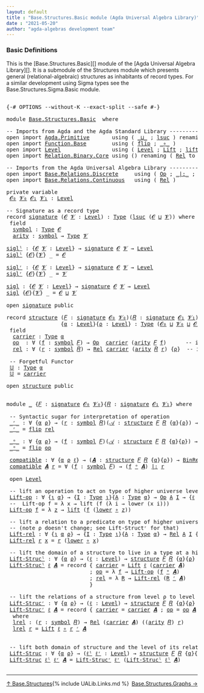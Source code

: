 ```yaml
---
layout: default
title : "Base.Structures.Basic module (Agda Universal Algebra Library)"
date : "2021-05-20"
author: "agda-algebras development team"
---
```


### <a id="basic-definitions">Basic Definitions</a>

This is the [Base.Structures.Basic][] module of the [Agda Universal Algebra Library][]. It is a submodule of the Structures module which presents general (relational-algebraic) structures as inhabitants of record types.  For a similar development using Sigma types see the Base.Structures.Sigma.Basic module.

<pre class="Agda">

<a id="536" class="Symbol">{-#</a> <a id="540" class="Keyword">OPTIONS</a> <a id="548" class="Pragma">--without-K</a> <a id="560" class="Pragma">--exact-split</a> <a id="574" class="Pragma">--safe</a> <a id="581" class="Symbol">#-}</a>

<a id="586" class="Keyword">module</a> <a id="593" href="Base.Structures.Basic.html" class="Module">Base.Structures.Basic</a>  <a id="616" class="Keyword">where</a>

<a id="623" class="Comment">-- Imports from Agda and the Agda Standard Library -----------------------------</a>
<a id="704" class="Keyword">open</a> <a id="709" class="Keyword">import</a> <a id="716" href="Agda.Primitive.html" class="Module">Agda.Primitive</a>       <a id="737" class="Keyword">using</a> <a id="743" class="Symbol">(</a> <a id="745" href="Agda.Primitive.html#810" class="Primitive Operator">_⊔_</a> <a id="749" class="Symbol">;</a> <a id="751" href="Agda.Primitive.html#780" class="Primitive">lsuc</a> <a id="756" class="Symbol">)</a> <a id="758" class="Keyword">renaming</a> <a id="767" class="Symbol">(</a> <a id="769" href="Agda.Primitive.html#326" class="Primitive">Set</a> <a id="773" class="Symbol">to</a> <a id="776" class="Primitive">Type</a> <a id="781" class="Symbol">)</a>
<a id="783" class="Keyword">open</a> <a id="788" class="Keyword">import</a> <a id="795" href="Function.Base.html" class="Module">Function.Base</a>        <a id="816" class="Keyword">using</a> <a id="822" class="Symbol">(</a> <a id="824" href="Function.Base.html#1554" class="Function">flip</a> <a id="829" class="Symbol">;</a> <a id="831" href="Function.Base.html#1031" class="Function Operator">_∘_</a> <a id="835" class="Symbol">)</a>
<a id="837" class="Keyword">open</a> <a id="842" class="Keyword">import</a> <a id="849" href="Level.html" class="Module">Level</a>                <a id="870" class="Keyword">using</a> <a id="876" class="Symbol">(</a> <a id="878" href="Agda.Primitive.html#597" class="Postulate">Level</a> <a id="884" class="Symbol">;</a> <a id="886" href="Level.html#400" class="Record">Lift</a> <a id="891" class="Symbol">;</a> <a id="893" href="Level.html#457" class="InductiveConstructor">lift</a> <a id="898" class="Symbol">;</a> <a id="900" href="Level.html#470" class="Field">lower</a> <a id="906" class="Symbol">)</a>
<a id="908" class="Keyword">open</a> <a id="913" class="Keyword">import</a> <a id="920" href="Relation.Binary.Core.html" class="Module">Relation.Binary.Core</a> <a id="941" class="Keyword">using</a> <a id="947" class="Symbol">()</a> <a id="950" class="Keyword">renaming</a> <a id="959" class="Symbol">(</a> <a id="961" href="Relation.Binary.Core.html#882" class="Function">Rel</a> <a id="965" class="Symbol">to</a> <a id="968" class="Function">BinRel</a> <a id="975" class="Symbol">)</a>

<a id="978" class="Comment">-- Imports from the Agda Universal Algebra Library -----------------------------</a>
<a id="1059" class="Keyword">open</a> <a id="1064" class="Keyword">import</a> <a id="1071" href="Base.Relations.Discrete.html" class="Module">Base.Relations.Discrete</a>     <a id="1099" class="Keyword">using</a> <a id="1105" class="Symbol">(</a> <a id="1107" href="Base.Relations.Discrete.html#6109" class="Function">Op</a> <a id="1110" class="Symbol">;</a> <a id="1112" href="Base.Relations.Discrete.html#7026" class="Function Operator">_|:_</a> <a id="1117" class="Symbol">;</a> <a id="1119" href="Base.Relations.Discrete.html#6852" class="Function Operator">_preserves_</a> <a id="1131" class="Symbol">)</a>
<a id="1133" class="Keyword">open</a> <a id="1138" class="Keyword">import</a> <a id="1145" href="Base.Relations.Continuous.html" class="Module">Base.Relations.Continuous</a>   <a id="1173" class="Keyword">using</a> <a id="1179" class="Symbol">(</a> <a id="1181" href="Base.Relations.Continuous.html#3942" class="Function">Rel</a> <a id="1185" class="Symbol">)</a>

<a id="1188" class="Keyword">private</a> <a id="1196" class="Keyword">variable</a>
 <a id="1206" href="Base.Structures.Basic.html#1206" class="Generalizable">𝓞₀</a> <a id="1209" href="Base.Structures.Basic.html#1209" class="Generalizable">𝓥₀</a> <a id="1212" href="Base.Structures.Basic.html#1212" class="Generalizable">𝓞₁</a> <a id="1215" href="Base.Structures.Basic.html#1215" class="Generalizable">𝓥₁</a> <a id="1218" class="Symbol">:</a> <a id="1220" href="Agda.Primitive.html#597" class="Postulate">Level</a>

<a id="1227" class="Comment">-- Signature as a record type</a>
<a id="1257" class="Keyword">record</a> <a id="signature"></a><a id="1264" href="Base.Structures.Basic.html#1264" class="Record">signature</a> <a id="1274" class="Symbol">(</a><a id="1275" href="Base.Structures.Basic.html#1275" class="Bound">𝓞</a> <a id="1277" href="Base.Structures.Basic.html#1277" class="Bound">𝓥</a> <a id="1279" class="Symbol">:</a> <a id="1281" href="Agda.Primitive.html#597" class="Postulate">Level</a><a id="1286" class="Symbol">)</a> <a id="1288" class="Symbol">:</a> <a id="1290" href="Base.Structures.Basic.html#776" class="Primitive">Type</a> <a id="1295" class="Symbol">(</a><a id="1296" href="Agda.Primitive.html#780" class="Primitive">lsuc</a> <a id="1301" class="Symbol">(</a><a id="1302" href="Base.Structures.Basic.html#1275" class="Bound">𝓞</a> <a id="1304" href="Agda.Primitive.html#810" class="Primitive Operator">⊔</a> <a id="1306" href="Base.Structures.Basic.html#1277" class="Bound">𝓥</a><a id="1307" class="Symbol">))</a> <a id="1310" class="Keyword">where</a>
 <a id="1317" class="Keyword">field</a>
  <a id="signature.symbol"></a><a id="1325" href="Base.Structures.Basic.html#1325" class="Field">symbol</a> <a id="1332" class="Symbol">:</a> <a id="1334" href="Base.Structures.Basic.html#776" class="Primitive">Type</a> <a id="1339" href="Base.Structures.Basic.html#1275" class="Bound">𝓞</a>
  <a id="signature.arity"></a><a id="1343" href="Base.Structures.Basic.html#1343" class="Field">arity</a> <a id="1349" class="Symbol">:</a> <a id="1351" href="Base.Structures.Basic.html#1325" class="Field">symbol</a> <a id="1358" class="Symbol">→</a> <a id="1360" href="Base.Structures.Basic.html#776" class="Primitive">Type</a> <a id="1365" href="Base.Structures.Basic.html#1277" class="Bound">𝓥</a>

<a id="siglˡ"></a><a id="1368" href="Base.Structures.Basic.html#1368" class="Function">siglˡ</a> <a id="1374" class="Symbol">:</a> <a id="1376" class="Symbol">{</a><a id="1377" href="Base.Structures.Basic.html#1377" class="Bound">𝓞</a> <a id="1379" href="Base.Structures.Basic.html#1379" class="Bound">𝓥</a> <a id="1381" class="Symbol">:</a> <a id="1383" href="Agda.Primitive.html#597" class="Postulate">Level</a><a id="1388" class="Symbol">}</a> <a id="1390" class="Symbol">→</a> <a id="1392" href="Base.Structures.Basic.html#1264" class="Record">signature</a> <a id="1402" href="Base.Structures.Basic.html#1377" class="Bound">𝓞</a> <a id="1404" href="Base.Structures.Basic.html#1379" class="Bound">𝓥</a> <a id="1406" class="Symbol">→</a> <a id="1408" href="Agda.Primitive.html#597" class="Postulate">Level</a>
<a id="1414" href="Base.Structures.Basic.html#1368" class="Function">siglˡ</a> <a id="1420" class="Symbol">{</a><a id="1421" href="Base.Structures.Basic.html#1421" class="Bound">𝓞</a><a id="1422" class="Symbol">}{</a><a id="1424" href="Base.Structures.Basic.html#1424" class="Bound">𝓥</a><a id="1425" class="Symbol">}</a> <a id="1427" class="Symbol">_</a> <a id="1429" class="Symbol">=</a> <a id="1431" href="Base.Structures.Basic.html#1421" class="Bound">𝓞</a>

<a id="siglʳ"></a><a id="1434" href="Base.Structures.Basic.html#1434" class="Function">siglʳ</a> <a id="1440" class="Symbol">:</a> <a id="1442" class="Symbol">{</a><a id="1443" href="Base.Structures.Basic.html#1443" class="Bound">𝓞</a> <a id="1445" href="Base.Structures.Basic.html#1445" class="Bound">𝓥</a> <a id="1447" class="Symbol">:</a> <a id="1449" href="Agda.Primitive.html#597" class="Postulate">Level</a><a id="1454" class="Symbol">}</a> <a id="1456" class="Symbol">→</a> <a id="1458" href="Base.Structures.Basic.html#1264" class="Record">signature</a> <a id="1468" href="Base.Structures.Basic.html#1443" class="Bound">𝓞</a> <a id="1470" href="Base.Structures.Basic.html#1445" class="Bound">𝓥</a> <a id="1472" class="Symbol">→</a> <a id="1474" href="Agda.Primitive.html#597" class="Postulate">Level</a>
<a id="1480" href="Base.Structures.Basic.html#1434" class="Function">siglʳ</a> <a id="1486" class="Symbol">{</a><a id="1487" href="Base.Structures.Basic.html#1487" class="Bound">𝓞</a><a id="1488" class="Symbol">}{</a><a id="1490" href="Base.Structures.Basic.html#1490" class="Bound">𝓥</a><a id="1491" class="Symbol">}</a> <a id="1493" class="Symbol">_</a> <a id="1495" class="Symbol">=</a> <a id="1497" href="Base.Structures.Basic.html#1490" class="Bound">𝓥</a>

<a id="sigl"></a><a id="1500" href="Base.Structures.Basic.html#1500" class="Function">sigl</a> <a id="1505" class="Symbol">:</a> <a id="1507" class="Symbol">{</a><a id="1508" href="Base.Structures.Basic.html#1508" class="Bound">𝓞</a> <a id="1510" href="Base.Structures.Basic.html#1510" class="Bound">𝓥</a> <a id="1512" class="Symbol">:</a> <a id="1514" href="Agda.Primitive.html#597" class="Postulate">Level</a><a id="1519" class="Symbol">}</a> <a id="1521" class="Symbol">→</a> <a id="1523" href="Base.Structures.Basic.html#1264" class="Record">signature</a> <a id="1533" href="Base.Structures.Basic.html#1508" class="Bound">𝓞</a> <a id="1535" href="Base.Structures.Basic.html#1510" class="Bound">𝓥</a> <a id="1537" class="Symbol">→</a> <a id="1539" href="Agda.Primitive.html#597" class="Postulate">Level</a>
<a id="1545" href="Base.Structures.Basic.html#1500" class="Function">sigl</a> <a id="1550" class="Symbol">{</a><a id="1551" href="Base.Structures.Basic.html#1551" class="Bound">𝓞</a><a id="1552" class="Symbol">}{</a><a id="1554" href="Base.Structures.Basic.html#1554" class="Bound">𝓥</a><a id="1555" class="Symbol">}</a> <a id="1557" class="Symbol">_</a> <a id="1559" class="Symbol">=</a> <a id="1561" href="Base.Structures.Basic.html#1551" class="Bound">𝓞</a> <a id="1563" href="Agda.Primitive.html#810" class="Primitive Operator">⊔</a> <a id="1565" href="Base.Structures.Basic.html#1554" class="Bound">𝓥</a>

<a id="1568" class="Keyword">open</a> <a id="1573" href="Base.Structures.Basic.html#1264" class="Module">signature</a> <a id="1583" class="Keyword">public</a>

<a id="1591" class="Keyword">record</a> <a id="structure"></a><a id="1598" href="Base.Structures.Basic.html#1598" class="Record">structure</a> <a id="1608" class="Symbol">(</a><a id="1609" href="Base.Structures.Basic.html#1609" class="Bound">𝐹</a> <a id="1611" class="Symbol">:</a> <a id="1613" href="Base.Structures.Basic.html#1264" class="Record">signature</a> <a id="1623" href="Base.Structures.Basic.html#1206" class="Generalizable">𝓞₀</a> <a id="1626" href="Base.Structures.Basic.html#1209" class="Generalizable">𝓥₀</a><a id="1628" class="Symbol">)(</a><a id="1630" href="Base.Structures.Basic.html#1630" class="Bound">𝑅</a> <a id="1632" class="Symbol">:</a> <a id="1634" href="Base.Structures.Basic.html#1264" class="Record">signature</a> <a id="1644" href="Base.Structures.Basic.html#1212" class="Generalizable">𝓞₁</a> <a id="1647" href="Base.Structures.Basic.html#1215" class="Generalizable">𝓥₁</a><a id="1649" class="Symbol">)</a>
                 <a id="1668" class="Symbol">{</a><a id="1669" href="Base.Structures.Basic.html#1669" class="Bound">α</a> <a id="1671" class="Symbol">:</a> <a id="1673" href="Agda.Primitive.html#597" class="Postulate">Level</a><a id="1678" class="Symbol">}{</a><a id="1680" href="Base.Structures.Basic.html#1680" class="Bound">ρ</a> <a id="1682" class="Symbol">:</a> <a id="1684" href="Agda.Primitive.html#597" class="Postulate">Level</a><a id="1689" class="Symbol">}</a> <a id="1691" class="Symbol">:</a> <a id="1693" href="Base.Structures.Basic.html#776" class="Primitive">Type</a> <a id="1698" class="Symbol">(</a><a id="1699" href="Base.Structures.Basic.html#1623" class="Bound">𝓞₀</a> <a id="1702" href="Agda.Primitive.html#810" class="Primitive Operator">⊔</a> <a id="1704" href="Base.Structures.Basic.html#1626" class="Bound">𝓥₀</a> <a id="1707" href="Agda.Primitive.html#810" class="Primitive Operator">⊔</a> <a id="1709" href="Base.Structures.Basic.html#1644" class="Bound">𝓞₁</a> <a id="1712" href="Agda.Primitive.html#810" class="Primitive Operator">⊔</a> <a id="1714" href="Base.Structures.Basic.html#1647" class="Bound">𝓥₁</a> <a id="1717" href="Agda.Primitive.html#810" class="Primitive Operator">⊔</a> <a id="1719" class="Symbol">(</a><a id="1720" href="Agda.Primitive.html#780" class="Primitive">lsuc</a> <a id="1725" class="Symbol">(</a><a id="1726" href="Base.Structures.Basic.html#1669" class="Bound">α</a> <a id="1728" href="Agda.Primitive.html#810" class="Primitive Operator">⊔</a> <a id="1730" href="Base.Structures.Basic.html#1680" class="Bound">ρ</a><a id="1731" class="Symbol">)))</a> <a id="1735" class="Keyword">where</a>
 <a id="1742" class="Keyword">field</a>
  <a id="structure.carrier"></a><a id="1750" href="Base.Structures.Basic.html#1750" class="Field">carrier</a> <a id="1758" class="Symbol">:</a> <a id="1760" href="Base.Structures.Basic.html#776" class="Primitive">Type</a> <a id="1765" href="Base.Structures.Basic.html#1669" class="Bound">α</a>
  <a id="structure.op"></a><a id="1769" href="Base.Structures.Basic.html#1769" class="Field">op</a>  <a id="1773" class="Symbol">:</a> <a id="1775" class="Symbol">∀</a> <a id="1777" class="Symbol">(</a><a id="1778" href="Base.Structures.Basic.html#1778" class="Bound">f</a> <a id="1780" class="Symbol">:</a> <a id="1782" href="Base.Structures.Basic.html#1325" class="Field">symbol</a> <a id="1789" href="Base.Structures.Basic.html#1609" class="Bound">𝐹</a><a id="1790" class="Symbol">)</a> <a id="1792" class="Symbol">→</a> <a id="1794" href="Base.Relations.Discrete.html#6109" class="Function">Op</a>  <a id="1798" href="Base.Structures.Basic.html#1750" class="Field">carrier</a> <a id="1806" class="Symbol">(</a><a id="1807" href="Base.Structures.Basic.html#1343" class="Field">arity</a> <a id="1813" href="Base.Structures.Basic.html#1609" class="Bound">𝐹</a> <a id="1815" href="Base.Structures.Basic.html#1778" class="Bound">f</a><a id="1816" class="Symbol">)</a>      <a id="1823" class="Comment">-- interpret. of operations</a>
  <a id="structure.rel"></a><a id="1853" href="Base.Structures.Basic.html#1853" class="Field">rel</a> <a id="1857" class="Symbol">:</a> <a id="1859" class="Symbol">∀</a> <a id="1861" class="Symbol">(</a><a id="1862" href="Base.Structures.Basic.html#1862" class="Bound">r</a> <a id="1864" class="Symbol">:</a> <a id="1866" href="Base.Structures.Basic.html#1325" class="Field">symbol</a> <a id="1873" href="Base.Structures.Basic.html#1630" class="Bound">𝑅</a><a id="1874" class="Symbol">)</a> <a id="1876" class="Symbol">→</a> <a id="1878" href="Base.Relations.Continuous.html#3942" class="Function">Rel</a> <a id="1882" href="Base.Structures.Basic.html#1750" class="Field">carrier</a> <a id="1890" class="Symbol">(</a><a id="1891" href="Base.Structures.Basic.html#1343" class="Field">arity</a> <a id="1897" href="Base.Structures.Basic.html#1630" class="Bound">𝑅</a> <a id="1899" href="Base.Structures.Basic.html#1862" class="Bound">r</a><a id="1900" class="Symbol">)</a> <a id="1902" class="Symbol">{</a><a id="1903" href="Base.Structures.Basic.html#1680" class="Bound">ρ</a><a id="1904" class="Symbol">}</a>  <a id="1907" class="Comment">-- interpret. of relations</a>

 <a id="1936" class="Comment">-- Forgetful Functor</a>
 <a id="structure.𝕌"></a><a id="1958" href="Base.Structures.Basic.html#1958" class="Function">𝕌</a> <a id="1960" class="Symbol">:</a> <a id="1962" href="Base.Structures.Basic.html#776" class="Primitive">Type</a> <a id="1967" href="Base.Structures.Basic.html#1669" class="Bound">α</a>
 <a id="1970" href="Base.Structures.Basic.html#1958" class="Function">𝕌</a> <a id="1972" class="Symbol">=</a> <a id="1974" href="Base.Structures.Basic.html#1750" class="Field">carrier</a>

<a id="1983" class="Keyword">open</a> <a id="1988" href="Base.Structures.Basic.html#1598" class="Module">structure</a> <a id="1998" class="Keyword">public</a>


<a id="2007" class="Keyword">module</a> <a id="2014" href="Base.Structures.Basic.html#2014" class="Module">_</a> <a id="2016" class="Symbol">{</a><a id="2017" href="Base.Structures.Basic.html#2017" class="Bound">𝐹</a> <a id="2019" class="Symbol">:</a> <a id="2021" href="Base.Structures.Basic.html#1264" class="Record">signature</a> <a id="2031" href="Base.Structures.Basic.html#1206" class="Generalizable">𝓞₀</a> <a id="2034" href="Base.Structures.Basic.html#1209" class="Generalizable">𝓥₀</a><a id="2036" class="Symbol">}{</a><a id="2038" href="Base.Structures.Basic.html#2038" class="Bound">𝑅</a> <a id="2040" class="Symbol">:</a> <a id="2042" href="Base.Structures.Basic.html#1264" class="Record">signature</a> <a id="2052" href="Base.Structures.Basic.html#1212" class="Generalizable">𝓞₁</a> <a id="2055" href="Base.Structures.Basic.html#1215" class="Generalizable">𝓥₁</a><a id="2057" class="Symbol">}</a> <a id="2059" class="Keyword">where</a>

 <a id="2067" class="Comment">-- Syntactic sugar for interpretation of operation</a>
 <a id="2119" href="Base.Structures.Basic.html#2119" class="Function Operator">_ʳ_</a> <a id="2123" class="Symbol">:</a> <a id="2125" class="Symbol">∀</a> <a id="2127" class="Symbol">{</a><a id="2128" href="Base.Structures.Basic.html#2128" class="Bound">α</a> <a id="2130" href="Base.Structures.Basic.html#2130" class="Bound">ρ</a><a id="2131" class="Symbol">}</a> <a id="2133" class="Symbol">→</a> <a id="2135" class="Symbol">(</a><a id="2136" href="Base.Structures.Basic.html#2136" class="Bound">r</a> <a id="2138" class="Symbol">:</a> <a id="2140" href="Base.Structures.Basic.html#1325" class="Field">symbol</a> <a id="2147" href="Base.Structures.Basic.html#2038" class="Bound">𝑅</a><a id="2148" class="Symbol">)(</a><a id="2150" href="Base.Structures.Basic.html#2150" class="Bound">𝒜</a> <a id="2152" class="Symbol">:</a> <a id="2154" href="Base.Structures.Basic.html#1598" class="Record">structure</a> <a id="2164" href="Base.Structures.Basic.html#2017" class="Bound">𝐹</a> <a id="2166" href="Base.Structures.Basic.html#2038" class="Bound">𝑅</a> <a id="2168" class="Symbol">{</a><a id="2169" href="Base.Structures.Basic.html#2128" class="Bound">α</a><a id="2170" class="Symbol">}{</a><a id="2172" href="Base.Structures.Basic.html#2130" class="Bound">ρ</a><a id="2173" class="Symbol">})</a> <a id="2176" class="Symbol">→</a> <a id="2178" href="Base.Relations.Continuous.html#3942" class="Function">Rel</a> <a id="2182" class="Symbol">(</a><a id="2183" href="Base.Structures.Basic.html#1750" class="Field">carrier</a> <a id="2191" href="Base.Structures.Basic.html#2150" class="Bound">𝒜</a><a id="2192" class="Symbol">)</a> <a id="2194" class="Symbol">((</a><a id="2196" href="Base.Structures.Basic.html#1343" class="Field">arity</a> <a id="2202" href="Base.Structures.Basic.html#2038" class="Bound">𝑅</a><a id="2203" class="Symbol">)</a> <a id="2205" href="Base.Structures.Basic.html#2136" class="Bound">r</a><a id="2206" class="Symbol">)</a> <a id="2208" class="Symbol">{</a><a id="2209" href="Base.Structures.Basic.html#2130" class="Bound">ρ</a><a id="2210" class="Symbol">}</a>
 <a id="2213" href="Base.Structures.Basic.html#2119" class="Function Operator">_ʳ_</a> <a id="2217" class="Symbol">=</a> <a id="2219" href="Function.Base.html#1554" class="Function">flip</a> <a id="2224" href="Base.Structures.Basic.html#1853" class="Field">rel</a>

 <a id="2230" href="Base.Structures.Basic.html#2230" class="Function Operator">_ᵒ_</a> <a id="2234" class="Symbol">:</a> <a id="2236" class="Symbol">∀</a> <a id="2238" class="Symbol">{</a><a id="2239" href="Base.Structures.Basic.html#2239" class="Bound">α</a> <a id="2241" href="Base.Structures.Basic.html#2241" class="Bound">ρ</a><a id="2242" class="Symbol">}</a> <a id="2244" class="Symbol">→</a> <a id="2246" class="Symbol">(</a><a id="2247" href="Base.Structures.Basic.html#2247" class="Bound">f</a> <a id="2249" class="Symbol">:</a> <a id="2251" href="Base.Structures.Basic.html#1325" class="Field">symbol</a> <a id="2258" href="Base.Structures.Basic.html#2017" class="Bound">𝐹</a><a id="2259" class="Symbol">)(</a><a id="2261" href="Base.Structures.Basic.html#2261" class="Bound">𝒜</a> <a id="2263" class="Symbol">:</a> <a id="2265" href="Base.Structures.Basic.html#1598" class="Record">structure</a> <a id="2275" href="Base.Structures.Basic.html#2017" class="Bound">𝐹</a> <a id="2277" href="Base.Structures.Basic.html#2038" class="Bound">𝑅</a> <a id="2279" class="Symbol">{</a><a id="2280" href="Base.Structures.Basic.html#2239" class="Bound">α</a><a id="2281" class="Symbol">}{</a><a id="2283" href="Base.Structures.Basic.html#2241" class="Bound">ρ</a><a id="2284" class="Symbol">})</a> <a id="2287" class="Symbol">→</a> <a id="2289" href="Base.Relations.Discrete.html#6109" class="Function">Op</a> <a id="2292" class="Symbol">(</a><a id="2293" href="Base.Structures.Basic.html#1750" class="Field">carrier</a> <a id="2301" href="Base.Structures.Basic.html#2261" class="Bound">𝒜</a><a id="2302" class="Symbol">)((</a><a id="2305" href="Base.Structures.Basic.html#1343" class="Field">arity</a> <a id="2311" href="Base.Structures.Basic.html#2017" class="Bound">𝐹</a><a id="2312" class="Symbol">)</a> <a id="2314" href="Base.Structures.Basic.html#2247" class="Bound">f</a><a id="2315" class="Symbol">)</a>
 <a id="2318" href="Base.Structures.Basic.html#2230" class="Function Operator">_ᵒ_</a> <a id="2322" class="Symbol">=</a> <a id="2324" href="Function.Base.html#1554" class="Function">flip</a> <a id="2329" href="Base.Structures.Basic.html#1769" class="Field">op</a>

 <a id="2334" href="Base.Structures.Basic.html#2334" class="Function">compatible</a> <a id="2345" class="Symbol">:</a> <a id="2347" class="Symbol">∀</a> <a id="2349" class="Symbol">{</a><a id="2350" href="Base.Structures.Basic.html#2350" class="Bound">α</a> <a id="2352" href="Base.Structures.Basic.html#2352" class="Bound">ρ</a> <a id="2354" href="Base.Structures.Basic.html#2354" class="Bound">ℓ</a><a id="2355" class="Symbol">}</a> <a id="2357" class="Symbol">→</a> <a id="2359" class="Symbol">(</a><a id="2360" href="Base.Structures.Basic.html#2360" class="Bound">𝑨</a> <a id="2362" class="Symbol">:</a> <a id="2364" href="Base.Structures.Basic.html#1598" class="Record">structure</a> <a id="2374" href="Base.Structures.Basic.html#2017" class="Bound">𝐹</a> <a id="2376" href="Base.Structures.Basic.html#2038" class="Bound">𝑅</a> <a id="2378" class="Symbol">{</a><a id="2379" href="Base.Structures.Basic.html#2350" class="Bound">α</a><a id="2380" class="Symbol">}{</a><a id="2382" href="Base.Structures.Basic.html#2352" class="Bound">ρ</a><a id="2383" class="Symbol">})</a> <a id="2386" class="Symbol">→</a> <a id="2388" href="Base.Structures.Basic.html#968" class="Function">BinRel</a> <a id="2395" class="Symbol">(</a><a id="2396" href="Base.Structures.Basic.html#1750" class="Field">carrier</a> <a id="2404" href="Base.Structures.Basic.html#2360" class="Bound">𝑨</a><a id="2405" class="Symbol">)</a> <a id="2407" href="Base.Structures.Basic.html#2354" class="Bound">ℓ</a> <a id="2409" class="Symbol">→</a> <a id="2411" href="Base.Structures.Basic.html#776" class="Primitive">Type</a> <a id="2416" class="Symbol">_</a>
 <a id="2419" href="Base.Structures.Basic.html#2334" class="Function">compatible</a> <a id="2430" href="Base.Structures.Basic.html#2430" class="Bound">𝑨</a> <a id="2432" href="Base.Structures.Basic.html#2432" class="Bound">r</a> <a id="2434" class="Symbol">=</a> <a id="2436" class="Symbol">∀</a> <a id="2438" class="Symbol">(</a><a id="2439" href="Base.Structures.Basic.html#2439" class="Bound">f</a> <a id="2441" class="Symbol">:</a> <a id="2443" href="Base.Structures.Basic.html#1325" class="Field">symbol</a> <a id="2450" href="Base.Structures.Basic.html#2017" class="Bound">𝐹</a><a id="2451" class="Symbol">)</a> <a id="2453" class="Symbol">→</a> <a id="2455" class="Symbol">(</a><a id="2456" href="Base.Structures.Basic.html#2439" class="Bound">f</a> <a id="2458" href="Base.Structures.Basic.html#2230" class="Function Operator">ᵒ</a> <a id="2460" href="Base.Structures.Basic.html#2430" class="Bound">𝑨</a><a id="2461" class="Symbol">)</a> <a id="2463" href="Base.Relations.Discrete.html#7026" class="Function Operator">|:</a> <a id="2466" href="Base.Structures.Basic.html#2432" class="Bound">r</a>

 <a id="2470" class="Keyword">open</a> <a id="2475" href="Level.html" class="Module">Level</a>

 <a id="2483" class="Comment">-- lift an operation to act on type of higher universe level</a>
 <a id="2545" href="Base.Structures.Basic.html#2545" class="Function">Lift-op</a> <a id="2553" class="Symbol">:</a> <a id="2555" class="Symbol">∀</a> <a id="2557" class="Symbol">{</a><a id="2558" href="Base.Structures.Basic.html#2558" class="Bound">ι</a> <a id="2560" href="Base.Structures.Basic.html#2560" class="Bound">α</a><a id="2561" class="Symbol">}</a> <a id="2563" class="Symbol">→</a> <a id="2565" class="Symbol">{</a><a id="2566" href="Base.Structures.Basic.html#2566" class="Bound">I</a> <a id="2568" class="Symbol">:</a> <a id="2570" href="Base.Structures.Basic.html#776" class="Primitive">Type</a> <a id="2575" href="Base.Structures.Basic.html#2558" class="Bound">ι</a><a id="2576" class="Symbol">}{</a><a id="2578" href="Base.Structures.Basic.html#2578" class="Bound">A</a> <a id="2580" class="Symbol">:</a> <a id="2582" href="Base.Structures.Basic.html#776" class="Primitive">Type</a> <a id="2587" href="Base.Structures.Basic.html#2560" class="Bound">α</a><a id="2588" class="Symbol">}</a> <a id="2590" class="Symbol">→</a> <a id="2592" href="Base.Relations.Discrete.html#6109" class="Function">Op</a> <a id="2595" href="Base.Structures.Basic.html#2578" class="Bound">A</a> <a id="2597" href="Base.Structures.Basic.html#2566" class="Bound">I</a> <a id="2599" class="Symbol">→</a> <a id="2601" class="Symbol">{</a><a id="2602" href="Base.Structures.Basic.html#2602" class="Bound">ℓ</a> <a id="2604" class="Symbol">:</a> <a id="2606" href="Agda.Primitive.html#597" class="Postulate">Level</a><a id="2611" class="Symbol">}</a> <a id="2613" class="Symbol">→</a> <a id="2615" href="Base.Relations.Discrete.html#6109" class="Function">Op</a> <a id="2618" class="Symbol">(</a><a id="2619" href="Level.html#400" class="Record">Lift</a> <a id="2624" href="Base.Structures.Basic.html#2602" class="Bound">ℓ</a> <a id="2626" href="Base.Structures.Basic.html#2578" class="Bound">A</a><a id="2627" class="Symbol">)</a> <a id="2629" href="Base.Structures.Basic.html#2566" class="Bound">I</a>
 <a id="2632" class="Comment">--  Lift-op f = λ x → lift (f (λ i → lower (x i)))</a>
 <a id="2684" href="Base.Structures.Basic.html#2545" class="Function">Lift-op</a> <a id="2692" href="Base.Structures.Basic.html#2692" class="Bound">f</a> <a id="2694" class="Symbol">=</a> <a id="2696" class="Symbol">λ</a> <a id="2698" href="Base.Structures.Basic.html#2698" class="Bound">z</a> <a id="2700" class="Symbol">→</a> <a id="2702" href="Level.html#457" class="InductiveConstructor">lift</a> <a id="2707" class="Symbol">(</a><a id="2708" href="Base.Structures.Basic.html#2692" class="Bound">f</a> <a id="2710" class="Symbol">(</a><a id="2711" href="Level.html#470" class="Field">lower</a> <a id="2717" href="Function.Base.html#1031" class="Function Operator">∘</a> <a id="2719" href="Base.Structures.Basic.html#2698" class="Bound">z</a><a id="2720" class="Symbol">))</a>

 <a id="2725" class="Comment">-- lift a relation to a predicate on type of higher universe level</a>
 <a id="2793" class="Comment">-- (note ρ doesn&#39;t change; see Lift-Structʳ for that)</a>
 <a id="2848" href="Base.Structures.Basic.html#2848" class="Function">Lift-rel</a> <a id="2857" class="Symbol">:</a> <a id="2859" class="Symbol">∀</a> <a id="2861" class="Symbol">{</a><a id="2862" href="Base.Structures.Basic.html#2862" class="Bound">ι</a> <a id="2864" href="Base.Structures.Basic.html#2864" class="Bound">α</a> <a id="2866" href="Base.Structures.Basic.html#2866" class="Bound">ρ</a><a id="2867" class="Symbol">}</a> <a id="2869" class="Symbol">→</a> <a id="2871" class="Symbol">{</a><a id="2872" href="Base.Structures.Basic.html#2872" class="Bound">I</a> <a id="2874" class="Symbol">:</a> <a id="2876" href="Base.Structures.Basic.html#776" class="Primitive">Type</a> <a id="2881" href="Base.Structures.Basic.html#2862" class="Bound">ι</a><a id="2882" class="Symbol">}{</a><a id="2884" href="Base.Structures.Basic.html#2884" class="Bound">A</a> <a id="2886" class="Symbol">:</a> <a id="2888" href="Base.Structures.Basic.html#776" class="Primitive">Type</a> <a id="2893" href="Base.Structures.Basic.html#2864" class="Bound">α</a><a id="2894" class="Symbol">}</a> <a id="2896" class="Symbol">→</a> <a id="2898" href="Base.Relations.Continuous.html#3942" class="Function">Rel</a> <a id="2902" href="Base.Structures.Basic.html#2884" class="Bound">A</a> <a id="2904" href="Base.Structures.Basic.html#2872" class="Bound">I</a> <a id="2906" class="Symbol">{</a><a id="2907" href="Base.Structures.Basic.html#2866" class="Bound">ρ</a><a id="2908" class="Symbol">}</a> <a id="2910" class="Symbol">→</a> <a id="2912" class="Symbol">{</a><a id="2913" href="Base.Structures.Basic.html#2913" class="Bound">ℓ</a> <a id="2915" class="Symbol">:</a> <a id="2917" href="Agda.Primitive.html#597" class="Postulate">Level</a><a id="2922" class="Symbol">}</a> <a id="2924" class="Symbol">→</a> <a id="2926" href="Base.Relations.Continuous.html#3942" class="Function">Rel</a> <a id="2930" class="Symbol">(</a><a id="2931" href="Level.html#400" class="Record">Lift</a> <a id="2936" href="Base.Structures.Basic.html#2913" class="Bound">ℓ</a> <a id="2938" href="Base.Structures.Basic.html#2884" class="Bound">A</a><a id="2939" class="Symbol">)</a> <a id="2941" href="Base.Structures.Basic.html#2872" class="Bound">I</a><a id="2942" class="Symbol">{</a><a id="2943" href="Base.Structures.Basic.html#2866" class="Bound">ρ</a><a id="2944" class="Symbol">}</a>
 <a id="2947" href="Base.Structures.Basic.html#2848" class="Function">Lift-rel</a> <a id="2956" href="Base.Structures.Basic.html#2956" class="Bound">r</a> <a id="2958" href="Base.Structures.Basic.html#2958" class="Bound">x</a> <a id="2960" class="Symbol">=</a> <a id="2962" href="Base.Structures.Basic.html#2956" class="Bound">r</a> <a id="2964" class="Symbol">(</a><a id="2965" href="Level.html#470" class="Field">lower</a> <a id="2971" href="Function.Base.html#1031" class="Function Operator">∘</a> <a id="2973" href="Base.Structures.Basic.html#2958" class="Bound">x</a><a id="2974" class="Symbol">)</a>

 <a id="2978" class="Comment">-- lift the domain of a structure to live in a type at a higher universe level</a>
 <a id="3058" href="Base.Structures.Basic.html#3058" class="Function">Lift-Strucˡ</a> <a id="3070" class="Symbol">:</a> <a id="3072" class="Symbol">∀</a> <a id="3074" class="Symbol">{</a><a id="3075" href="Base.Structures.Basic.html#3075" class="Bound">α</a> <a id="3077" href="Base.Structures.Basic.html#3077" class="Bound">ρ</a><a id="3078" class="Symbol">}</a> <a id="3080" class="Symbol">→</a> <a id="3082" class="Symbol">(</a><a id="3083" href="Base.Structures.Basic.html#3083" class="Bound">ℓ</a> <a id="3085" class="Symbol">:</a> <a id="3087" href="Agda.Primitive.html#597" class="Postulate">Level</a><a id="3092" class="Symbol">)</a> <a id="3094" class="Symbol">→</a> <a id="3096" href="Base.Structures.Basic.html#1598" class="Record">structure</a> <a id="3106" href="Base.Structures.Basic.html#2017" class="Bound">𝐹</a> <a id="3108" href="Base.Structures.Basic.html#2038" class="Bound">𝑅</a> <a id="3110" class="Symbol">{</a><a id="3111" href="Base.Structures.Basic.html#3075" class="Bound">α</a><a id="3112" class="Symbol">}{</a><a id="3114" href="Base.Structures.Basic.html#3077" class="Bound">ρ</a><a id="3115" class="Symbol">}</a> <a id="3117" class="Symbol">→</a> <a id="3119" href="Base.Structures.Basic.html#1598" class="Record">structure</a> <a id="3129" href="Base.Structures.Basic.html#2017" class="Bound">𝐹</a> <a id="3131" href="Base.Structures.Basic.html#2038" class="Bound">𝑅</a>  <a id="3134" class="Symbol">{</a><a id="3135" href="Base.Structures.Basic.html#3075" class="Bound">α</a> <a id="3137" href="Agda.Primitive.html#810" class="Primitive Operator">⊔</a> <a id="3139" href="Base.Structures.Basic.html#3083" class="Bound">ℓ</a><a id="3140" class="Symbol">}{</a><a id="3142" href="Base.Structures.Basic.html#3077" class="Bound">ρ</a><a id="3143" class="Symbol">}</a>
 <a id="3146" href="Base.Structures.Basic.html#3058" class="Function">Lift-Strucˡ</a> <a id="3158" href="Base.Structures.Basic.html#3158" class="Bound">ℓ</a> <a id="3160" href="Base.Structures.Basic.html#3160" class="Bound">𝑨</a> <a id="3162" class="Symbol">=</a> <a id="3164" class="Keyword">record</a> <a id="3171" class="Symbol">{</a> <a id="3173" href="Base.Structures.Basic.html#1750" class="Field">carrier</a> <a id="3181" class="Symbol">=</a> <a id="3183" href="Level.html#400" class="Record">Lift</a> <a id="3188" href="Base.Structures.Basic.html#3158" class="Bound">ℓ</a> <a id="3190" class="Symbol">(</a><a id="3191" href="Base.Structures.Basic.html#1750" class="Field">carrier</a> <a id="3199" href="Base.Structures.Basic.html#3160" class="Bound">𝑨</a><a id="3200" class="Symbol">)</a>
                          <a id="3228" class="Symbol">;</a> <a id="3230" href="Base.Structures.Basic.html#1769" class="Field">op</a> <a id="3233" class="Symbol">=</a> <a id="3235" class="Symbol">λ</a> <a id="3237" href="Base.Structures.Basic.html#3237" class="Bound">f</a> <a id="3239" class="Symbol">→</a> <a id="3241" href="Base.Structures.Basic.html#2545" class="Function">Lift-op</a> <a id="3249" class="Symbol">(</a><a id="3250" href="Base.Structures.Basic.html#3237" class="Bound">f</a> <a id="3252" href="Base.Structures.Basic.html#2230" class="Function Operator">ᵒ</a> <a id="3254" href="Base.Structures.Basic.html#3160" class="Bound">𝑨</a><a id="3255" class="Symbol">)</a>
                          <a id="3283" class="Symbol">;</a> <a id="3285" href="Base.Structures.Basic.html#1853" class="Field">rel</a> <a id="3289" class="Symbol">=</a> <a id="3291" class="Symbol">λ</a> <a id="3293" href="Base.Structures.Basic.html#3293" class="Bound">R</a> <a id="3295" class="Symbol">→</a> <a id="3297" href="Base.Structures.Basic.html#2848" class="Function">Lift-rel</a> <a id="3306" class="Symbol">(</a><a id="3307" href="Base.Structures.Basic.html#3293" class="Bound">R</a> <a id="3309" href="Base.Structures.Basic.html#2119" class="Function Operator">ʳ</a> <a id="3311" href="Base.Structures.Basic.html#3160" class="Bound">𝑨</a><a id="3312" class="Symbol">)</a>
                          <a id="3340" class="Symbol">}</a>

 <a id="3344" class="Comment">-- lift the relations of a structure from level ρ to level ρ ⊔ ℓ</a>
 <a id="3410" href="Base.Structures.Basic.html#3410" class="Function">Lift-Strucʳ</a> <a id="3422" class="Symbol">:</a> <a id="3424" class="Symbol">∀</a> <a id="3426" class="Symbol">{</a><a id="3427" href="Base.Structures.Basic.html#3427" class="Bound">α</a> <a id="3429" href="Base.Structures.Basic.html#3429" class="Bound">ρ</a><a id="3430" class="Symbol">}</a> <a id="3432" class="Symbol">→</a> <a id="3434" class="Symbol">(</a><a id="3435" href="Base.Structures.Basic.html#3435" class="Bound">ℓ</a> <a id="3437" class="Symbol">:</a> <a id="3439" href="Agda.Primitive.html#597" class="Postulate">Level</a><a id="3444" class="Symbol">)</a> <a id="3446" class="Symbol">→</a> <a id="3448" href="Base.Structures.Basic.html#1598" class="Record">structure</a> <a id="3458" href="Base.Structures.Basic.html#2017" class="Bound">𝐹</a> <a id="3460" href="Base.Structures.Basic.html#2038" class="Bound">𝑅</a> <a id="3462" class="Symbol">{</a><a id="3463" href="Base.Structures.Basic.html#3427" class="Bound">α</a><a id="3464" class="Symbol">}{</a><a id="3466" href="Base.Structures.Basic.html#3429" class="Bound">ρ</a><a id="3467" class="Symbol">}</a> <a id="3469" class="Symbol">→</a> <a id="3471" href="Base.Structures.Basic.html#1598" class="Record">structure</a> <a id="3481" href="Base.Structures.Basic.html#2017" class="Bound">𝐹</a> <a id="3483" href="Base.Structures.Basic.html#2038" class="Bound">𝑅</a> <a id="3485" class="Symbol">{</a><a id="3486" href="Base.Structures.Basic.html#3427" class="Bound">α</a><a id="3487" class="Symbol">}{</a><a id="3489" href="Base.Structures.Basic.html#3429" class="Bound">ρ</a> <a id="3491" href="Agda.Primitive.html#810" class="Primitive Operator">⊔</a> <a id="3493" href="Base.Structures.Basic.html#3435" class="Bound">ℓ</a><a id="3494" class="Symbol">}</a>
 <a id="3497" href="Base.Structures.Basic.html#3410" class="Function">Lift-Strucʳ</a> <a id="3509" href="Base.Structures.Basic.html#3509" class="Bound">ℓ</a> <a id="3511" href="Base.Structures.Basic.html#3511" class="Bound">𝑨</a> <a id="3513" class="Symbol">=</a> <a id="3515" class="Keyword">record</a> <a id="3522" class="Symbol">{</a> <a id="3524" href="Base.Structures.Basic.html#1750" class="Field">carrier</a> <a id="3532" class="Symbol">=</a> <a id="3534" href="Base.Structures.Basic.html#1750" class="Field">carrier</a> <a id="3542" href="Base.Structures.Basic.html#3511" class="Bound">𝑨</a> <a id="3544" class="Symbol">;</a> <a id="3546" href="Base.Structures.Basic.html#1769" class="Field">op</a> <a id="3549" class="Symbol">=</a> <a id="3551" href="Base.Structures.Basic.html#1769" class="Field">op</a> <a id="3554" href="Base.Structures.Basic.html#3511" class="Bound">𝑨</a> <a id="3556" class="Symbol">;</a> <a id="3558" href="Base.Structures.Basic.html#1853" class="Field">rel</a> <a id="3562" class="Symbol">=</a> <a id="3564" href="Base.Structures.Basic.html#3581" class="Function">lrel</a> <a id="3569" class="Symbol">}</a>
  <a id="3573" class="Keyword">where</a>
  <a id="3581" href="Base.Structures.Basic.html#3581" class="Function">lrel</a> <a id="3586" class="Symbol">:</a> <a id="3588" class="Symbol">(</a><a id="3589" href="Base.Structures.Basic.html#3589" class="Bound">r</a> <a id="3591" class="Symbol">:</a> <a id="3593" href="Base.Structures.Basic.html#1325" class="Field">symbol</a> <a id="3600" href="Base.Structures.Basic.html#2038" class="Bound">𝑅</a><a id="3601" class="Symbol">)</a> <a id="3603" class="Symbol">→</a> <a id="3605" href="Base.Relations.Continuous.html#3942" class="Function">Rel</a> <a id="3609" class="Symbol">(</a><a id="3610" href="Base.Structures.Basic.html#1750" class="Field">carrier</a> <a id="3618" href="Base.Structures.Basic.html#3511" class="Bound">𝑨</a><a id="3619" class="Symbol">)</a> <a id="3621" class="Symbol">((</a><a id="3623" href="Base.Structures.Basic.html#1343" class="Field">arity</a> <a id="3629" href="Base.Structures.Basic.html#2038" class="Bound">𝑅</a><a id="3630" class="Symbol">)</a> <a id="3632" href="Base.Structures.Basic.html#3589" class="Bound">r</a><a id="3633" class="Symbol">)</a>
  <a id="3637" href="Base.Structures.Basic.html#3581" class="Function">lrel</a> <a id="3642" href="Base.Structures.Basic.html#3642" class="Bound">r</a> <a id="3644" class="Symbol">=</a> <a id="3646" href="Level.html#400" class="Record">Lift</a> <a id="3651" href="Base.Structures.Basic.html#3509" class="Bound">ℓ</a> <a id="3653" href="Function.Base.html#1031" class="Function Operator">∘</a> <a id="3655" href="Base.Structures.Basic.html#3642" class="Bound">r</a> <a id="3657" href="Base.Structures.Basic.html#2119" class="Function Operator">ʳ</a> <a id="3659" href="Base.Structures.Basic.html#3511" class="Bound">𝑨</a>


 <a id="3664" class="Comment">-- lift both domain of structure and the level of its relations</a>
 <a id="3729" href="Base.Structures.Basic.html#3729" class="Function">Lift-Struc</a> <a id="3740" class="Symbol">:</a> <a id="3742" class="Symbol">∀</a> <a id="3744" class="Symbol">{</a><a id="3745" href="Base.Structures.Basic.html#3745" class="Bound">α</a> <a id="3747" href="Base.Structures.Basic.html#3747" class="Bound">ρ</a><a id="3748" class="Symbol">}</a> <a id="3750" class="Symbol">→</a> <a id="3752" class="Symbol">(</a><a id="3753" href="Base.Structures.Basic.html#3753" class="Bound">ℓˡ</a> <a id="3756" href="Base.Structures.Basic.html#3756" class="Bound">ℓʳ</a> <a id="3759" class="Symbol">:</a> <a id="3761" href="Agda.Primitive.html#597" class="Postulate">Level</a><a id="3766" class="Symbol">)</a> <a id="3768" class="Symbol">→</a> <a id="3770" href="Base.Structures.Basic.html#1598" class="Record">structure</a> <a id="3780" href="Base.Structures.Basic.html#2017" class="Bound">𝐹</a> <a id="3782" href="Base.Structures.Basic.html#2038" class="Bound">𝑅</a> <a id="3784" class="Symbol">{</a><a id="3785" href="Base.Structures.Basic.html#3745" class="Bound">α</a><a id="3786" class="Symbol">}{</a><a id="3788" href="Base.Structures.Basic.html#3747" class="Bound">ρ</a><a id="3789" class="Symbol">}</a> <a id="3791" class="Symbol">→</a> <a id="3793" href="Base.Structures.Basic.html#1598" class="Record">structure</a> <a id="3803" href="Base.Structures.Basic.html#2017" class="Bound">𝐹</a> <a id="3805" href="Base.Structures.Basic.html#2038" class="Bound">𝑅</a> <a id="3807" class="Symbol">{</a><a id="3808" href="Base.Structures.Basic.html#3745" class="Bound">α</a> <a id="3810" href="Agda.Primitive.html#810" class="Primitive Operator">⊔</a> <a id="3812" href="Base.Structures.Basic.html#3753" class="Bound">ℓˡ</a><a id="3814" class="Symbol">}{</a><a id="3816" href="Base.Structures.Basic.html#3747" class="Bound">ρ</a> <a id="3818" href="Agda.Primitive.html#810" class="Primitive Operator">⊔</a> <a id="3820" href="Base.Structures.Basic.html#3756" class="Bound">ℓʳ</a><a id="3822" class="Symbol">}</a>
 <a id="3825" href="Base.Structures.Basic.html#3729" class="Function">Lift-Struc</a> <a id="3836" href="Base.Structures.Basic.html#3836" class="Bound">ℓˡ</a> <a id="3839" href="Base.Structures.Basic.html#3839" class="Bound">ℓʳ</a> <a id="3842" href="Base.Structures.Basic.html#3842" class="Bound">𝑨</a> <a id="3844" class="Symbol">=</a> <a id="3846" href="Base.Structures.Basic.html#3410" class="Function">Lift-Strucʳ</a> <a id="3858" href="Base.Structures.Basic.html#3839" class="Bound">ℓʳ</a> <a id="3861" class="Symbol">(</a><a id="3862" href="Base.Structures.Basic.html#3058" class="Function">Lift-Strucˡ</a> <a id="3874" href="Base.Structures.Basic.html#3836" class="Bound">ℓˡ</a> <a id="3877" href="Base.Structures.Basic.html#3842" class="Bound">𝑨</a><a id="3878" class="Symbol">)</a>

</pre>

--------------------------------

<span style="float:left;">[↑ Base.Structures](Base.Structures.html)</span>
<span style="float:right;">[Base.Structures.Graphs →](Base.Structures.Graphs.html)</span>

{% include UALib.Links.md %}
